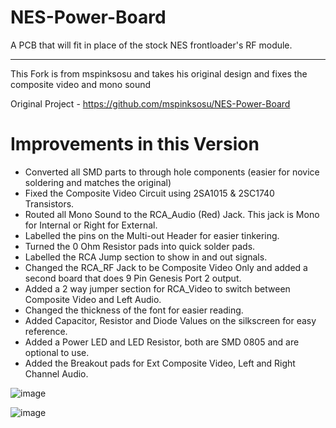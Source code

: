 # NES-Power-Board
A PCB that will fit in place of the stock NES frontloader's RF module.
***
This Fork is from mspinksosu and takes his original design and fixes the composite video and mono sound

Original Project - https://github.com/mspinksosu/NES-Power-Board

# Improvements in this Version
- Converted all SMD parts to through hole components (easier for novice soldering and matches the original)
- Fixed the Composite Video Circuit using 2SA1015 & 2SC1740 Transistors.
- Routed all Mono Sound to the RCA_Audio (Red) Jack.  This jack is Mono for Internal or Right for External.
- Labelled the pins on the Multi-out Header for easier tinkering.
- Turned the 0 Ohm Resistor pads into quick solder pads.
- Labelled the RCA Jump section to show in and out signals.
- Changed the RCA_RF Jack to be Composite Video Only and added a second board that does 9 Pin Genesis Port 2 output.
- Added a 2 way jumper section for RCA_Video to switch between Composite Video and Left Audio.
- Changed the thickness of the font for easier reading.
- Added Capacitor, Resistor and Diode Values on the silkscreen for easy reference.
- Added a Power LED and LED Resistor, both are SMD 0805 and are optional to use.
- Added the Breakout pads for Ext Composite Video, Left and Right Channel Audio.


![image](https://user-images.githubusercontent.com/70423454/155845263-13174411-8a89-49a9-94dc-73f4287c7ad0.png)


![image](https://user-images.githubusercontent.com/70423454/155845290-7f2093ba-6e6d-428e-b230-7c98344ba051.png)
